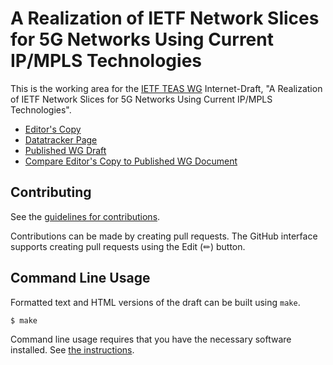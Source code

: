# A Realization of IETF Network Slices for 5G Networks Using Current IP/MPLS Technologies

This is the working area for the [IETF TEAS WG](https://datatracker.ietf.org/wg/teas/about/) Internet-Draft, "A Realization of IETF Network Slices for 5G Networks Using Current IP/MPLS Technologies".

* [Editor's Copy](https://boucadair.github.io/5g-slice-realization/#go.draft-ietf-teas-5g-ns-ip-mpls.html)
* [Datatracker Page](https://datatracker.ietf.org/doc/draft-ietf-teas-5g-ns-ip-mpls)
* [Published WG Draft](https://datatracker.ietf.org/doc/html/draft-ietf-teas-5g-ns-ip-mpls)
* [Compare Editor's Copy to Published WG Document](https://boucadair.github.io/5g-slice-realization/)


## Contributing

See the
[guidelines for contributions](https://github.com/boucadair/5g-slice-realization/blob/main/CONTRIBUTING.md).

Contributions can be made by creating pull requests.
The GitHub interface supports creating pull requests using the Edit (✏) button.


## Command Line Usage

Formatted text and HTML versions of the draft can be built using `make`.

```sh
$ make
```

Command line usage requires that you have the necessary software installed.  See
[the instructions](https://github.com/martinthomson/i-d-template/blob/main/doc/SETUP.md).

